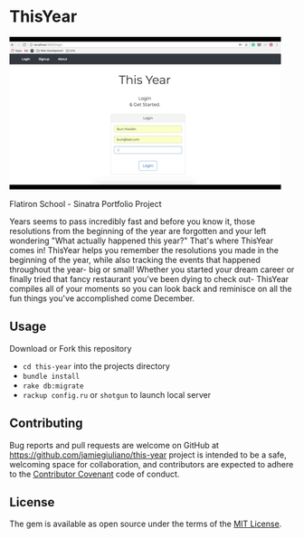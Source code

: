 # ThisYear

![Alt Text](giphy.gif)

Flatiron School - Sinatra Portfolio Project

Years seems to pass incredibly fast and before you know it, those resolutions from the beginning of the year
are forgotten and your left wondering "What actually happened this year?"
That's where ThisYear comes in!
ThisYear helps you remember the resolutions you made in the beginning of the year, while also tracking the
events that happened throughout the year- big or small!
Whether you started your dream career or finally
tried that fancy restaurant you've been dying to check out- ThisYear compiles all of your moments so
you can look back and reminisce on all the fun things you've accomplished come December.

## Usage

Download or Fork this repository
- `cd this-year` into the projects directory
- `bundle install`
- `rake db:migrate`
- `rackup config.ru` or `shotgun` to launch local server

## Contributing

Bug reports and pull requests are welcome on GitHub at https://github.com/jamiegiuliano/this-year project is intended to be a safe, welcoming space for collaboration, and contributors are expected to adhere to the [Contributor Covenant](http://contributor-covenant.org) code of conduct.

## License

The gem is available as open source under the terms of the [MIT License](http://opensource.org/licenses/MIT).
